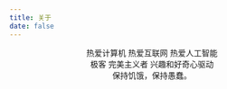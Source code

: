 ```yaml
---
title: 关于
date: false
---
```

<center>
热爱计算机
热爱互联网
热爱人工智能
</center>

<center>
极客
完美主义者
兴趣和好奇心驱动
</center>

<center>
保持饥饿，保持愚蠢。
</center>
